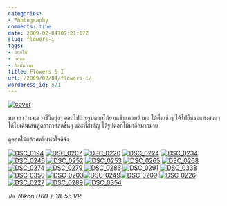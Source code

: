 ```yaml
---
categories:
- Photography
comments: true
date: 2009-02-04T09:21:17Z
slug: flowers-i
tags:
- ดอกไม้
- มอชอ
- อัลบั้มภาพ
title: Flowers & I
url: /2009/02/04/flowers-i/
wordpress_id: 571
---
```


[![cover](https://armno.in.th/wp-content/uploads/2009/02/cover-thumb.jpg)](https://armno.in.th/wp-content/uploads/2009/02/cover.jpg)



หาเวลาว่างจะช่วงชีวิตยุ่งๆ ออกไปถ่ายรูปดอกไม้ยามเช้าแถวหน้ามอ ได้ตื่นเช้าๆ ได้ไปยืนรอแสงสวยๆ ได้ไปเดินเล่นสูดอากาศสดชื่นๆ และที่สำคัญ ได้รูปดอกไม้มาอีกมากมาย



ดูดอกไม้แล้วสดชื่นหัวใจดีจัง



[![DSC_0194](https://armno.in.th/wp-content/uploads/2009/02/dsc-0194-thumb1.jpg)](https://armno.in.th/wp-content/uploads/2009/02/dsc-01941.jpg) [![DSC_0207](https://armno.in.th/wp-content/uploads/2009/02/dsc-0207-thumb.jpg)](https://armno.in.th/wp-content/uploads/2009/02/dsc-0207.jpg) [![DSC_0220](https://armno.in.th/wp-content/uploads/2009/02/dsc-0220-thumb.jpg)](https://armno.in.th/wp-content/uploads/2009/02/dsc-0220.jpg) [![DSC_0224](https://armno.in.th/wp-content/uploads/2009/02/dsc-0224-thumb.jpg)](https://armno.in.th/wp-content/uploads/2009/02/dsc-0224.jpg) [![DSC_0234](https://armno.in.th/wp-content/uploads/2009/02/dsc-0234-thumb1.jpg)](https://armno.in.th/wp-content/uploads/2009/02/dsc-02341.jpg) [![DSC_0246](https://armno.in.th/wp-content/uploads/2009/02/dsc-0246-thumb.jpg)](https://armno.in.th/wp-content/uploads/2009/02/dsc-0246.jpg) [![DSC_0252](https://armno.in.th/wp-content/uploads/2009/02/dsc-0252-thumb.jpg)](https://armno.in.th/wp-content/uploads/2009/02/dsc-0252.jpg) [![DSC_0253](https://armno.in.th/wp-content/uploads/2009/02/dsc-0253-thumb1.jpg)](https://armno.in.th/wp-content/uploads/2009/02/dsc-02531.jpg) [![DSC_0265](https://armno.in.th/wp-content/uploads/2009/02/dsc-0265-thumb.jpg)](https://armno.in.th/wp-content/uploads/2009/02/dsc-0265.jpg) [![DSC_0268](https://armno.in.th/wp-content/uploads/2009/02/dsc-0268-thumb1.jpg)](https://armno.in.th/wp-content/uploads/2009/02/dsc-02681.jpg) [![DSC_0274](https://armno.in.th/wp-content/uploads/2009/02/dsc-0274-thumb.jpg)](https://armno.in.th/wp-content/uploads/2009/02/dsc-0274.jpg) [![DSC_0279](https://armno.in.th/wp-content/uploads/2009/02/dsc-0279-thumb1.jpg)](https://armno.in.th/wp-content/uploads/2009/02/dsc-02791.jpg) [![DSC_0286](https://armno.in.th/wp-content/uploads/2009/02/dsc-0286-thumb.jpg)](https://armno.in.th/wp-content/uploads/2009/02/dsc-0286.jpg) [![DSC_0291](https://armno.in.th/wp-content/uploads/2009/02/dsc-0291-thumb.jpg)](https://armno.in.th/wp-content/uploads/2009/02/dsc-0291.jpg) [![DSC_0338](https://armno.in.th/wp-content/uploads/2009/02/dsc-0338-thumb1.jpg)](https://armno.in.th/wp-content/uploads/2009/02/dsc-03381.jpg) [![DSC_0350](https://armno.in.th/wp-content/uploads/2009/02/dsc-0350-thumb.jpg)](https://armno.in.th/wp-content/uploads/2009/02/dsc-0350.jpg) [![DSC_0203](https://armno.in.th/wp-content/uploads/2009/02/dsc-0203-thumb.jpg)](https://armno.in.th/wp-content/uploads/2009/02/dsc-0203.jpg)[![DSC_0249](https://armno.in.th/wp-content/uploads/2009/02/dsc-0249-thumb.jpg)](https://armno.in.th/wp-content/uploads/2009/02/dsc-0249.jpg)[![DSC_0209](https://armno.in.th/wp-content/uploads/2009/02/dsc-0209-thumb.jpg)](https://armno.in.th/wp-content/uploads/2009/02/dsc-0209.jpg) [![DSC_0226](https://armno.in.th/wp-content/uploads/2009/02/dsc-0226-thumb.jpg)](https://armno.in.th/wp-content/uploads/2009/02/dsc-0226.jpg)[![DSC_0227](https://armno.in.th/wp-content/uploads/2009/02/dsc-0227-thumb.jpg)](https://armno.in.th/wp-content/uploads/2009/02/dsc-0227.jpg) [![DSC_0289](https://armno.in.th/wp-content/uploads/2009/02/dsc-0289-thumb.jpg)](https://armno.in.th/wp-content/uploads/2009/02/dsc-0289.jpg) [![DSC_0354](https://armno.in.th/wp-content/uploads/2009/02/dsc-0354-thumb.jpg)](https://armno.in.th/wp-content/uploads/2009/02/dsc-0354.jpg)



_ปล. Nikon D60 + 18-55 VR_
